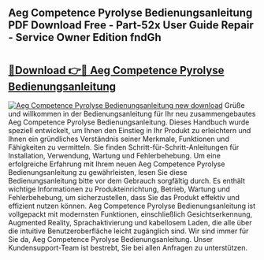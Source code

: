 ## Aeg Competence Pyrolyse Bedienungsanleitung PDF Download Free - Part-52x User Guide Repair - Service Owner Edition fndGh

# <h2><a href="http://df5urc8.blite.top/?on=Aeg+Competence+Pyrolyse+Bedienungsanleitung">🔗Download 👉🔴 Aeg Competence Pyrolyse Bedienungsanleitung</a></h2>

[![Aeg Competence Pyrolyse Bedienungsanleitung new download](https://i.imgur.com/lujVjoI.png)](http://df5urc8.blite.top/?on=Aeg+Competence+Pyrolyse+Bedienungsanleitung)
Grüße und willkommen in der Bedienungsanleitung für Ihr neu zusammengebautes Aeg Competence Pyrolyse Bedienungsanleitung. Dieses Handbuch wurde speziell entwickelt, um Ihnen den Einstieg in Ihr Produkt zu erleichtern und Ihnen ein gründliches Verständnis seiner Merkmale, Funktionen und Fähigkeiten zu vermitteln. Sie finden Schritt-für-Schritt-Anleitungen für Installation, Verwendung, Wartung und Fehlerbehebung. Um eine erfolgreiche Erfahrung mit Ihrem neuen Aeg Competence Pyrolyse Bedienungsanleitung zu gewährleisten, lesen Sie diese Bedienungsanleitung bitte vor dem Gebrauch sorgfältig durch. Es enthält wichtige Informationen zu Produkteinrichtung, Betrieb, Wartung und Fehlerbehebung, um sicherzustellen, dass Sie das Produkt effektiv und effizient nutzen können. Aeg Competence Pyrolyse Bedienungsanleitung ist vollgepackt mit modernsten Funktionen, einschließlich Gesichtserkennung, Augmented Reality, Sprachaktivierung und kabellosem Laden, die alle über die intuitive Benutzeroberfläche leicht zugänglich sind. Wir sind immer für Sie da, Aeg Competence Pyrolyse Bedienungsanleitung. Unser Kundensupport-Team ist bestrebt, Sie bei allen Anfragen zu unterstützen.
